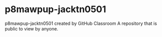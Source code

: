 # p8mawpup-jacktn0501
p8mawpup-jacktn0501 created by GitHub Classroom
A repository that is public to view by anyone.

